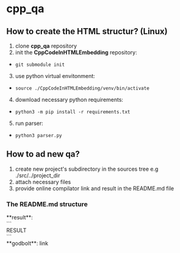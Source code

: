 # cpp_qa

## How to create the HTML structur? (Linux)
1) clone **cpp_qa** repository
2) init the **CppCodeInHTMLEmbedding** repository:
  * `git submodule init`
3) use python virtual envitonment:
  * `source ./CppCodeInHTMLEmbedding/venv/bin/activate`
4) download necessary python requirements:
  * `python3 -m pip install -r requirements.txt`
5) run parser:
  * `python3 parser.py`

## How to ad new qa?
1) create new project's subdirectory in the sources tree e.g ./src/../project_dir
2) attach necessary files
3) provide online compilator link and result in the README.md file

### The README.md structure

\*\*result\*\*:  
\`\`\`   
RESULT  
\`\`\`  
\*\*godbolt\*\*: link
